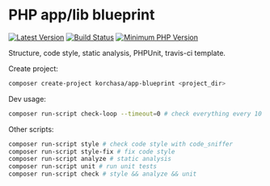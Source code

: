 # PHP app/lib blueprint

[![Latest Version](https://img.shields.io/packagist/v/korchasa/app-blueprint.svg?style=flat-square)](https://packagist.org/packages/korchasa/app-blueprint)
[![Build Status](https://travis-ci.org/korchasa/app-blueprint.svg?style=flat-square)](https://travis-ci.org/korchasa/app-blueprint)
[![Minimum PHP Version](https://img.shields.io/badge/php-%3E%3D%207.0-8892BF.svg?style=flat-square)](https://php.net/)

Structure, code style, static analysis, PHPUnit, travis-ci template.

Create project:
```bash
composer create-project korchasa/app-blueprint <project_dir>
```

Dev usage:
```bash
composer run-script check-loop --timeout=0 # check everything every 10 secs
```

Other scripts:
```bash
composer run-script style # check code style with code_sniffer
composer run-script style-fix # fix code style
composer run-script analyze # static analysis
composer run-script unit # run unit tests
composer run-script check # style && analyze && unit
``` 

